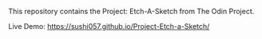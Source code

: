 This repository contains the Project: Etch-A-Sketch from The Odin Project.


Live Demo: https://sushi057.github.io/Project-Etch-a-Sketch/
